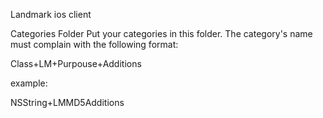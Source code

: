 Landmark ios client


Categories Folder
Put your categories in this folder. The category's name must complain with the following format:

Class+LM+Purpouse+Additions

example:

NSString+LMMD5Additions